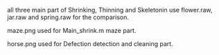 all three main part of Shrinking, Thinning and Skeletonin use flower.raw, jar.raw and spring.raw for the comparison.

maze.png used for Main_shrink.m maze part.

horse.png used for Defection detection and cleaning part.
